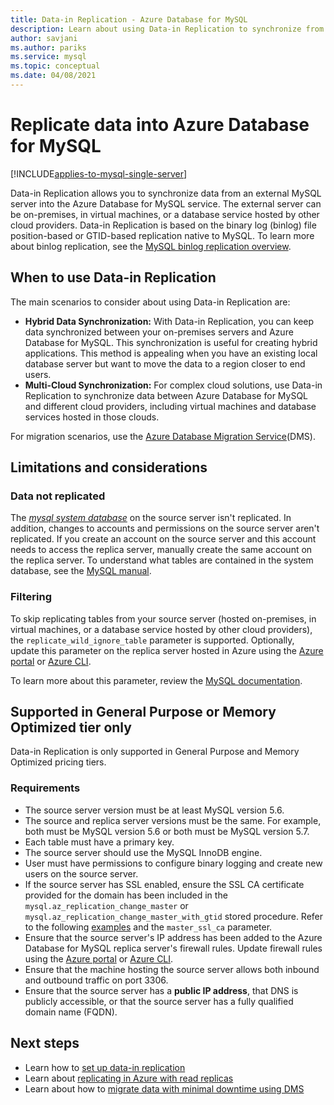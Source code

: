 ```yaml
---
title: Data-in Replication - Azure Database for MySQL
description: Learn about using Data-in Replication to synchronize from an external server into the Azure Database for MySQL service.
author: savjani
ms.author: pariks
ms.service: mysql
ms.topic: conceptual
ms.date: 04/08/2021
---
```


# Replicate data into Azure Database for MySQL

[!INCLUDE[applies-to-mysql-single-server](includes/applies-to-mysql-single-server.md)]

Data-in Replication allows you to synchronize data from an external MySQL server into the Azure Database for MySQL service. The external server can be on-premises, in virtual machines, or a database service hosted by other cloud providers. Data-in Replication is based on the binary log (binlog) file position-based or GTID-based replication native to MySQL. To learn more about binlog replication, see the [MySQL binlog replication overview](https://dev.mysql.com/doc/refman/5.7/en/binlog-replication-configuration-overview.html).

## When to use Data-in Replication

The main scenarios to consider about using Data-in Replication are:

- **Hybrid Data Synchronization:** With Data-in Replication, you can keep data synchronized between your on-premises servers and Azure Database for MySQL. This synchronization is useful for creating hybrid applications. This method is appealing when you have an existing local database server but want to move the data to a region closer to end users.
- **Multi-Cloud Synchronization:** For complex cloud solutions, use Data-in Replication to synchronize data between Azure Database for MySQL and different cloud providers, including virtual machines and database services hosted in those clouds.

For migration scenarios, use the [Azure Database Migration Service](https://azure.microsoft.com/services/database-migration/)(DMS).

## Limitations and considerations

### Data not replicated

The [*mysql system database*](https://dev.mysql.com/doc/refman/5.7/en/system-schema.html) on the source server isn't replicated. In addition, changes to accounts and permissions on the source server aren't replicated. If you create an account on the source server and this account needs to access the replica server, manually create the same account on the replica server. To understand what tables are contained in the system database, see the [MySQL manual](https://dev.mysql.com/doc/refman/5.7/en/system-schema.html).

### Filtering

To skip replicating tables from your source server (hosted on-premises, in virtual machines, or a database service hosted by other cloud providers), the `replicate_wild_ignore_table` parameter is supported. Optionally, update this parameter on the replica server hosted in Azure using the [Azure portal](howto-server-parameters.md) or [Azure CLI](howto-configure-server-parameters-using-cli.md).

To learn more about this parameter, review the [MySQL documentation](https://dev.mysql.com/doc/refman/8.0/en/replication-options-replica.html#option_mysqld_replicate-wild-ignore-table).

## Supported in General Purpose or Memory Optimized tier only

Data-in Replication is only supported in General Purpose and Memory Optimized pricing tiers.

### Requirements

- The source server version must be at least MySQL version 5.6.
- The source and replica server versions must be the same. For example, both must be MySQL version 5.6 or both must be MySQL version 5.7.
- Each table must have a primary key.
- The source server should use the MySQL InnoDB engine.
- User must have permissions to configure binary logging and create new users on the source server.
- If the source server has SSL enabled, ensure the SSL CA certificate provided for the domain has been included in the `mysql.az_replication_change_master` or `mysql.az_replication_change_master_with_gtid` stored procedure. Refer to the following [examples](./howto-data-in-replication.md#link-source-and-replica-servers-to-start-data-in-replication) and the `master_ssl_ca` parameter.
- Ensure that the source server's IP address has been added to the Azure Database for MySQL replica server's firewall rules. Update firewall rules using the [Azure portal](./howto-manage-firewall-using-portal.md) or [Azure CLI](./howto-manage-firewall-using-cli.md).
- Ensure that the machine hosting the source server allows both inbound and outbound traffic on port 3306.
- Ensure that the source server has a **public IP address**, that DNS is publicly accessible, or that the source server has a fully qualified domain name (FQDN).

## Next steps

- Learn how to [set up data-in replication](howto-data-in-replication.md)
- Learn about [replicating in Azure with read replicas](concepts-read-replicas.md)
- Learn about how to [migrate data with minimal downtime using DMS](howto-migrate-online.md)
